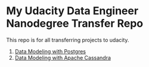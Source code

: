 # My Udacity Data Engineer Nanodegree Transfer Repo

This repo is for all transferring projects to udacity.

1. [Data Modeling with Postgres](./2_Data-Modeling/lesson3-project1A)
2. [Data Modeling with Apache Cassandra](./2_Data-Modeling/lesson3-project1B)

